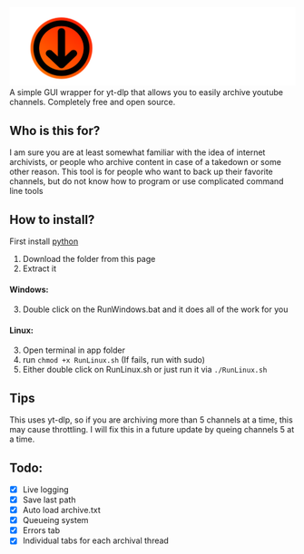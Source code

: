 <img src="title.png" width="800">
A simple GUI wrapper for yt-dlp that allows you to easily archive youtube channels. Completely free and open source.

## Who is this for?
I am sure you are at least somewhat familiar with the idea of internet archivists, or people who archive content in case of a takedown or some other reason. This tool is for people who want to back up their favorite channels, but do not know how to program or use complicated command line tools

## How to install?
First install [python](https://python.org/downloads)

1. Download the folder from this page
2. Extract it

#### Windows:
3. Double click on the RunWindows.bat and it does all of the work for you

#### Linux:
3. Open terminal in app folder
4. run `chmod +x RunLinux.sh` (If fails, run with sudo)
5. Either double click on RunLinux.sh or just run it via `./RunLinux.sh`

## Tips
This uses yt-dlp, so if you are archiving more than 5 channels at a time, this may cause throttling. I will fix this in a future update by queing channels 5 at a time.

## Todo:
* [x] Live logging
* [x] Save last path
* [x] Auto load archive.txt
* [x] Queueing system
* [X] Errors tab
* [X] Individual tabs for each archival thread
